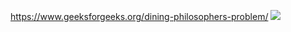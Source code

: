 https://www.geeksforgeeks.org/dining-philosophers-problem/
![](https://eb-pb.s3.us-east-2.amazonaws.com/bb68c2ec-666e-4f9a-91a8-1544efbe8d61.png)
